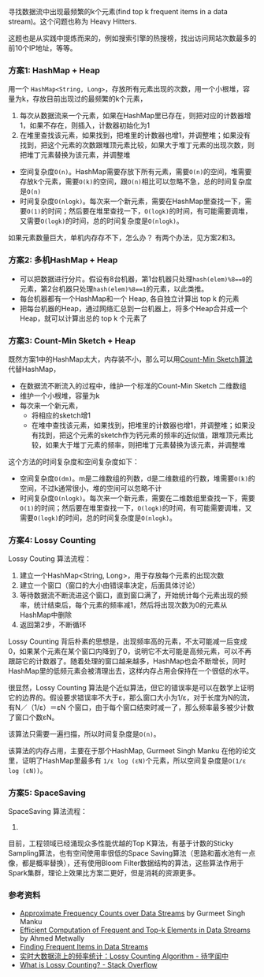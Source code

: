 寻找数据流中出现最频繁的k个元素(find top k frequent items in a data stream)。这个问题也称为 Heavy Hitters.

这题也是从实践中提炼而来的，例如搜索引擎的热搜榜，找出访问网站次数最多的前10个IP地址，等等。


### 方案1: HashMap + Heap

用一个 `HashMap<String, Long>`，存放所有元素出现的次数，用一个小根堆，容量为k，存放目前出现过的最频繁的k个元素，

1. 每次从数据流来一个元素，如果在HashMap里已存在，则把对应的计数器增1，如果不存在，则插入，计数器初始化为1
1. 在堆里查找该元素，如果找到，把堆里的计数器也增1，并调整堆；如果没有找到，把这个元素的次数跟堆顶元素比较，如果大于堆丁元素的出现次数，则把堆丁元素替换为该元素，并调整堆

* 空间复杂度`O(n)`。HashMap需要存放下所有元素，需要`O(n)`的空间，堆需要存放k个元素，需要`O(k)`的空间，跟`O(n)`相比可以忽略不急，总的时间复杂度是`O(n)`
* 时间复杂度`O(nlogk)`。每次来一个新元素，需要在HashMap里查找一下，需要`O(1)`的时间；然后要在堆里查找一下，`O(logk)`的时间，有可能需要调堆，又需要`O(logk)`的时间，总的时间复杂度是`O(nlogk)`。

如果元素数量巨大，单机内存存不下，怎么办？ 有两个办法，见方案2和3。


### 方案2: 多机HashMap + Heap

* 可以把数据进行分片。假设有8台机器，第1台机器只处理`hash(elem)%8==0`的元素，第2台机器只处理`hash(elem)%8==1`的元素，以此类推。
* 每台机器都有一个HashMap和一个 Heap, 各自独立计算出 top k 的元素
* 把每台机器的Heap，通过网络汇总到一台机器上，将多个Heap合并成一个Heap，就可以计算出总的 top k 个元素了


### 方案3: Count-Min Sketch + Heap

既然方案1中的HashMap太大，内存装不小，那么可以用[Count-Min Sketch算法](frequency-estimation.md)代替HashMap，

* 在数据流不断流入的过程中，维护一个标准的Count-Min Sketch 二维数组
* 维护一个小根堆，容量为k
* 每次来一个新元素，
    * 将相应的sketch增1
    * 在堆中查找该元素，如果找到，把堆里的计数器也增1，并调整堆；如果没有找到，把这个元素的sketch作为钙元素的频率的近似值，跟堆顶元素比较，如果大于堆丁元素的频率，则把堆丁元素替换为该元素，并调整堆

这个方法的时间复杂度和空间复杂度如下：

* 空间复杂度`O(dm)`。m是二维数组的列数，d是二维数组的行数，堆需要`O(k)`的空间，不过k通常很小，堆的空间可以忽略不计
* 时间复杂度`O(nlogk)`。每次来一个新元素，需要在二维数组里查找一下，需要`O(1)`的时间；然后要在堆里查找一下，`O(logk)`的时间，有可能需要调堆，又需要`O(logk)`的时间，总的时间复杂度是`O(nlogk)`。


### 方案4: Lossy Counting

Lossy Couting 算法流程：

1. 建立一个HashMap<String, Long>，用于存放每个元素的出现次数
1. 建立一个窗口（窗口的大小由错误率决定，后面具体讨论）
1. 等待数据流不断流进这个窗口，直到窗口满了，开始统计每个元素出现的频率，统计结束后，每个元素的频率减1，然后将出现次数为0的元素从HashMap中删除
1. 返回第2步，不断循环

Lossy Counting 背后朴素的思想是，出现频率高的元素，不太可能减一后变成0，如果某个元素在某个窗口内降到了0，说明它不太可能是高频元素，可以不再跟踪它的计数器了。随着处理的窗口越来越多，HashMap也会不断增长，同时HashMap里的低频元素会被清理出去，这样内存占用会保持在一个很低的水平。

很显然，Lossy Counting 算法是个近似算法，但它的错误率是可以在数学上证明它的边界的。假设要求错误率不大于ε，那么窗口大小为1/ε，对于长度为N的流，有N／（1/ε）＝εN 个窗口，由于每个窗口结束时减一了，那么频率最多被少计数了窗口个数εN。

该算法只需要一遍扫描，所以时间复杂度是`O(n)`。

该算法的内存占用，主要在于那个HashMap, Gurmeet Singh Manku 在他的论文里，证明了HashMap里最多有 `1/ε log (εN)`个元素，所以空间复杂度是`O(1/ε log (εN))`。


### 方案5: SpaceSaving

SpaceSaving 算法流程：

1. 

目前，工程领域已经涌现众多性能优越的Top K算法，有基于计数的Sticky Sampling算法，也有空间使用率很低的Space Saving算法（思路和蓄水池有一点像，都是概率替换），还有使用Bloom Filter数据结构的算法，这些算法作用于Spark集群，理论上效果比方案二更好，但是消耗的资源更多。


### 参考资料

* [Approximate Frequency Counts over Data Streams](http://delab.csd.auth.gr/courses/c_dm_pms/afc.pdf) by Gurmeet Singh Manku
* [Efficient Computation of Frequent and Top-k Elements in Data Streams](http://www.cse.ust.hk/~raywong/comp5331/References/EfficientComputationOfFrequentAndTop-kElementsInDataStreams.pdf) by Ahmed Metwally
* [Finding Frequent Items in Data Streams ](http://dmac.rutgers.edu/Workshops/WGUnifyingTheory/Slides/cormode.pdf)
* [实时大数据流上的频率统计：Lossy Counting Algorithm - 待字闺中](http://www.wdiandi.com/p/b3779f.shtml)
* [What is Lossy Counting? - Stack Overflow](http://stackoverflow.com/a/8033083/381712)
